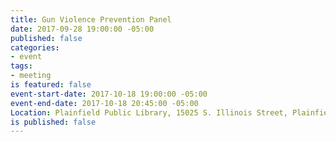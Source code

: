 ```yaml
---
title: Gun Violence Prevention Panel
date: 2017-09-28 19:00:00 -05:00
published: false
categories:
- event
tags:
- meeting
is featured: false
event-start-date: 2017-10-18 19:00:00 -05:00
event-end-date: 2017-10-18 20:45:00 -05:00
Location: Plainfield Public Library, 15025 S. Illinois Street, Plainfield, IL
is published: false
---
```


